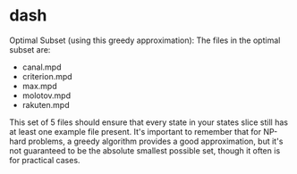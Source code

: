 # dash

Optimal Subset (using this greedy approximation):
The files in the optimal subset are:

- canal.mpd
- criterion.mpd
- max.mpd
- molotov.mpd
- rakuten.mpd

This set of 5 files should ensure that every state in your states slice still
has at least one example file present. It's important to remember that for
NP-hard problems, a greedy algorithm provides a good approximation, but it's
not guaranteed to be the absolute smallest possible set, though it often is for
practical cases.
